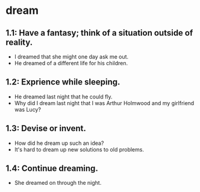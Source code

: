 # dream
## 1.1: Have a fantasy; think of a situation outside of reality.

  *  I dreamed that she might one day ask me out.
  *  He dreamed of a different life for his children.

## 1.2: Exprience while sleeping.

  *  He dreamed last night that he could fly.
  *  Why did I dream last night that I was Arthur Holmwood and my girlfriend was Lucy?

## 1.3: Devise or invent.

  *  How did he dream up such an idea?
  *  It's hard to dream up new solutions to old problems.

## 1.4: Continue dreaming.

  *  She dreamed on through the night.
